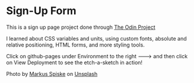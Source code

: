 # Sign-Up Form

This is a sign up page project done through <a href="https://www.theodinproject.com">The Odin Project</a>

I learned about CSS variables and units, using custom fonts, absolute and relative positioning, HTML forms, and more styling tools.

Click on github-pages under Environment to the right ---> and then click on View Deployment to see the etch-a-sketch in action!

Photo by <a href="https://unsplash.com/@markusspiske?utm_source=unsplash&utm_medium=referral&utm_content=creditCopyText">Markus Spiske</a> on <a href="https://unsplash.com/s/photos/coding?utm_source=unsplash&utm_medium=referral&utm_content=creditCopyText">Unsplash</a>


  
